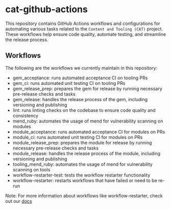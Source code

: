 # cat-github-actions

This repository contains GitHub Actions workflows and configurations for automating various tasks related to the `Content and Tooling (CAT)` project. These workflows help ensure code quality, automate testing, and streamline the release process.

## Workflows

The following are the workflows we currently maintain in this repository:
* gem_acceptance: runs automated acceptance CI on tooling PRs
* gem_ci: runs automated unit testing CI on tooling PRs
* gem_release_prep: prepares the gem for release by running necessary pre-release checks and tasks
* gem_release: handles the release process of the gem, including versioning and publishing
* lint: runs linting checks on the codebase to ensure code quality and consistency
* mend_ruby: automates the usage of mend for vulnerability scanning on modules
* module_acceptance: runs automated acceptance CI for modules on PRs
* module_ci: runs automated unit testing CI for modules on PRs
* module_release_prep: prepares the module for release by running necessary pre-release checks and tasks
* module_release: handles the release process of the module, including versioning and publishing
* tooling_mend_ruby: automates the usage of mend for vulnerability scanning on tools
* workflow-restarter-test: tests the workflow restarter functionality
* workflow-restarter: restarts workflows that have failed or need to be re-run

Note: For more information about workflows like workflow-restarter, check out our [docs](./docs/)
